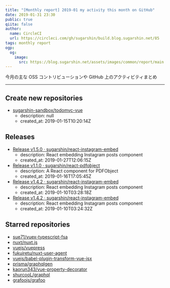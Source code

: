 ```yaml
---
title: "[Monthly report] 2019-01 my activity this month on GitHub"
date: 2019-01-31 23:30
public: true
qiita: false
author:
  name: CircleCI
  url: https://circleci.com/gh/sugarshin/build.blog.sugarshin.net/85
tags: monthly report
ogp:
  og:
    image:
      src: https://blog.sugarshin.net/assets/images/common/report/main.png
---
```


今月の主な OSS コントリビューションや GitHub 上のアクティビティまとめ

***

## Create new repositories

- [sugarshin-sandbox/todomvc-vue](https://github.com/sugarshin-sandbox/todomvc-vue)
  - description: null
  - created_at: 2019-01-15T10:20:14Z

## Releases

- [Release v1.5.0 · sugarshin/react-instagram-embed](https://github.com/sugarshin/react-instagram-embed/releases/tag/v1.5.0)
  - description: React embedding Instagram posts component
  - created_at: 2019-01-27T12:06:15Z
- [Release v1.1.0 · sugarshin/react-pdfobject](https://github.com/sugarshin/react-pdfobject/releases/tag/v1.1.0)
  - description: A React component for PDFObject
  - created_at: 2019-01-16T17:05:45Z
- [Release v1.4.2 · sugarshin/react-instagram-embed](https://github.com/sugarshin/react-instagram-embed/releases/tag/v1.4.2)
  - description: React embedding Instagram posts component
  - created_at: 2019-01-10T03:28:18Z
- [Release v1.4.2 · sugarshin/react-instagram-embed](https://github.com/sugarshin/react-instagram-embed/releases/tag/v1.4.2)
  - description: React embedding Instagram posts component
  - created_at: 2019-01-10T03:24:32Z

## Starred repositories

- [sue71/vuex-typescript-fsa](https://github.com/sue71/vuex-typescript-fsa)
- [nuxt/nuxt.js](https://github.com/nuxt/nuxt.js)
- [vuejs/vuepress](https://github.com/vuejs/vuepress)
- [fukuiretu/nuxt-user-agent](https://github.com/fukuiretu/nuxt-user-agent)
- [vuejs/babel-plugin-transform-vue-jsx](https://github.com/vuejs/babel-plugin-transform-vue-jsx)
- [prisma/graphqlgen](https://github.com/prisma/graphqlgen)
- [kaorun343/vue-property-decorator](https://github.com/kaorun343/vue-property-decorator)
- [shurcooL/graphql](https://github.com/shurcooL/graphql)
- [grafoojs/grafoo](https://github.com/grafoojs/grafoo)
